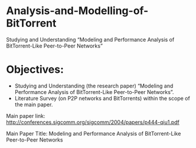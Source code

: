 # Analysis-and-Modelling-of-BitTorrent
Studying and Understanding “​Modeling and Performance Analysis of BitTorrent-Like Peer-to-Peer Networks​”

# Objectives:
* Studying and Understanding (the research paper) “​Modeling and Performance
Analysis of BitTorrent-Like Peer-to-Peer Networks​”.
* Literature Survey (on P2P networks and BitTorrents) within the scope of the main
paper.

Main paper link: ​http://conferences.sigcomm.org/sigcomm/2004/papers/p444-qiu1.pdf 

Main Paper Title: ​Modeling and Performance Analysis of BitTorrent-Like Peer-to-Peer Networks

